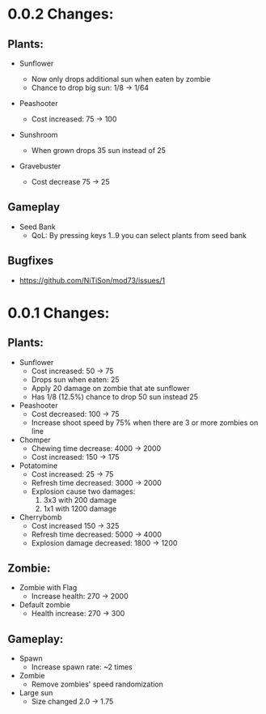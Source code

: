 # 0.0.2 Changes:

## Plants:
+ Sunflower
	+ Now only drops additional sun when eaten by zombie
	+ Chance to drop big sun: 1/8 -> 1/64
+ Peashooter
	+ Cost increased: 75 -> 100

+ Sunshroom
	+ When grown drops 35 sun instead of 25

+ Gravebuster
	+ Cost decrease 75 -> 25

## Gameplay
+ Seed Bank
	+ QoL: By pressing keys 1..9 you can select plants from seed bank

## Bugfixes
+ https://github.com/NiTiSon/mod73/issues/1

# 0.0.1 Changes:

## Plants:
+ Sunflower
	+ Cost increased: 50 -> 75
	+ Drops sun when eaten: 25
	+ Apply 20 damage on zombie that ate sunflower
	+ Has 1/8 (12.5%) chance to drop 50 sun instead 25
+ Peashooter
	+ Cost decreased: 100 -> 75
	+ Increase shoot speed by 75% when there are 3 or more zombies on line
+ Chomper
	+ Chewing time decrease: 4000 -> 2000
	+ Cost increased: 150 -> 175
+ Potatomine
	+ Cost increased: 25 -> 75
	+ Refresh time decreased: 3000 -> 2000
	+ Explosion cause two damages:
		1. 3x3 with 200 damage
		1. 1x1 with 1200 damage
+ Cherrybomb
	+ Cost increased 150 -> 325
	+ Refresh time decreased: 5000 -> 4000
	+ Explosion damage decreased: 1800 -> 1200

## Zombie:
+ Zombie with Flag
	+ Increase health: 270 -> 2000
+ Default zombie
	+ Health increase: 270 -> 300

## Gameplay:
+ Spawn
	+ Increase spawn rate: \~2 times
+ Zombie
	+ Remove zombies' speed randomization
+ Large sun
	+ Size changed 2.0 -> 1.75
